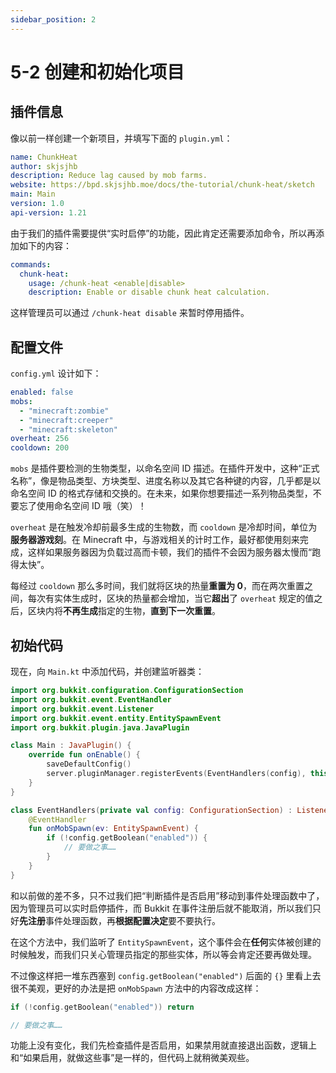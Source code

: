 ```yaml
---
sidebar_position: 2
---
```


# 5-2 创建和初始化项目

## 插件信息

像以前一样创建一个新项目，并填写下面的 `plugin.yml`：

```yaml
name: ChunkHeat
author: skjsjhb
description: Reduce lag caused by mob farms.
website: https://bpd.skjsjhb.moe/docs/the-tutorial/chunk-heat/sketch
main: Main
version: 1.0
api-version: 1.21
```

由于我们的插件需要提供“实时启停”的功能，因此肯定还需要添加命令，所以再添加如下的内容：

```yaml
commands:
  chunk-heat:
    usage: /chunk-heat <enable|disable>
    description: Enable or disable chunk heat calculation.
```

这样管理员可以通过 `/chunk-heat disable` 来暂时停用插件。

## 配置文件

`config.yml` 设计如下：

```yaml
enabled: false
mobs:
  - "minecraft:zombie"
  - "minecraft:creeper"
  - "minecraft:skeleton"
overheat: 256
cooldown: 200
```

`mobs` 是插件要检测的生物类型，以命名空间 ID 描述。在插件开发中，这种“正式名称”，像是物品类型、方块类型、进度名称以及其它各种键的内容，几乎都是以命名空间 ID 的格式存储和交换的。在未来，如果你想要描述一系列物品类型，不要忘了使用命名空间 ID 哦（笑）！

`overheat` 是在触发冷却前最多生成的生物数，而 `cooldown` 是冷却时间，单位为**服务器游戏刻**。在 Minecraft 中，与游戏相关的计时工作，最好都使用刻来完成，这样如果服务器因为负载过高而卡顿，我们的插件不会因为服务器太慢而“跑得太快”。

每经过 `cooldown` 那么多时间，我们就将区块的热量**重置为 0**，而在两次重置之间，每次有实体生成时，区块的热量都会增加，当它**超出**了 `overheat` 规定的值之后，区块内将**不再生成**指定的生物，**直到下一次重置**。

## 初始代码

现在，向 `Main.kt` 中添加代码，并创建监听器类：

```kotlin
import org.bukkit.configuration.ConfigurationSection
import org.bukkit.event.EventHandler
import org.bukkit.event.Listener
import org.bukkit.event.entity.EntitySpawnEvent
import org.bukkit.plugin.java.JavaPlugin

class Main : JavaPlugin() {
    override fun onEnable() {
        saveDefaultConfig()
        server.pluginManager.registerEvents(EventHandlers(config), this)
    }
}

class EventHandlers(private val config: ConfigurationSection) : Listener {
    @EventHandler
    fun onMobSpawn(ev: EntitySpawnEvent) {
        if (!config.getBoolean("enabled")) {
            // 要做之事……
        }
    }
}
```

和以前做的差不多，只不过我们把“判断插件是否启用”移动到事件处理函数中了，因为管理员可以实时启停插件，而 Bukkit 在事件注册后就不能取消，所以我们只好**先注册**事件处理函数，再**根据配置决定**要不要执行。

在这个方法中，我们监听了 `EntitySpawnEvent`，这个事件会在**任何**实体被创建的时候触发，而我们只关心管理员指定的那些实体，所以等会肯定还要再做处理。

不过像这样把一堆东西塞到 `config.getBoolean("enabled")` 后面的 `{}` 里看上去很不美观，更好的办法是把 `onMobSpawn` 方法中的内容改成这样：

```kotlin
if (!config.getBoolean("enabled")) return

// 要做之事……
```

功能上没有变化，我们先检查插件是否启用，如果禁用就直接退出函数，逻辑上和“如果启用，就做这些事”是一样的，但代码上就稍微美观些。